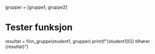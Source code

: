 

grupper = [gruppe1, gruppe2]

# Tester funksjon
resultat = finn_gruppe(student1, grupper)
print(f"{student1[0]} tilhører {resultat}")
